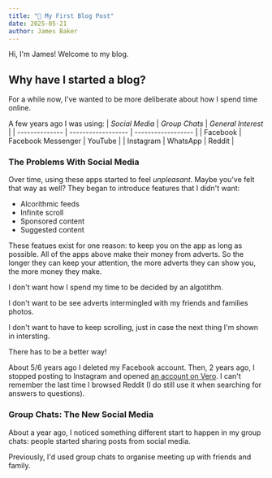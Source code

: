 ```yaml
---
title: "👋 My First Blog Post"
date: 2025-05-21
author: James Baker
---
```


Hi, I'm James! Welcome to my blog.

## Why have I started a blog?

For a while now, I've wanted to be more deliberate about how I spend time online. 

A few years ago I was using:
| _Social Media_ |   _Group Chats_    | _General Interest_ |
| -------------- | ------------------ | ------------------ |
| Facebook       | Facebook Messenger | YouTube            |
| Instagram      | WhatsApp           | Reddit             |

### The Problems With Social Media

Over time, using these apps started to feel _unpleasant_. Maybe you've felt that way as well?
They began to introduce features that I didn't want:

- Alcorithmic feeds
- Infinite scroll
- Sponsored content
- Suggested content

These featues exist for one reason: to keep you on the app as long as possible. All of the
apps above make their money from adverts. So the longer they can keep your attention, the
more adverts they can show you, the more money they make.

I don't want how I spend my time to be decided by an algotithm.

I don't want to be see adverts intermingled with my friends and families photos.

I don't want to have to keep scrolling, just in case the next thing I'm shown in intersting.

There has to be a better way!

About 5/6 years ago I deleted my Facebook account. Then, 2 years ago, I stopped posting to
Instagram and opened [an account on Vero](https://vero.co/rusticflare). I can't remember the
last time I browsed Reddit (I do still use it when searching for answers to questions).

### Group Chats: The New Social Media

About a year ago, I noticed something different start to happen in my group chats: people
started sharing posts from social media. 

Previously, I'd used group chats to organise meeting up with friends and family.
